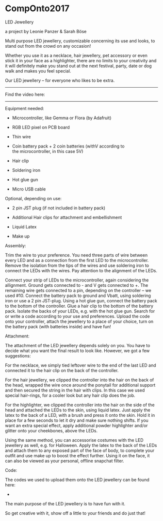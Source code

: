 # CompOnto2017

LED Jewellery 

a project by Leonie Panzer & Sarah Böse



Multi purpose LED jewellery, customizable concerning its use and looks, to stand out from the crowd on any occasion!

Whether you use it as a necklace, hair jewellery, pet accessory or even stick it in your face as a highlighter, there are no limits to your creativity and it will definitely make you stand out at the next festival, party, date or dog walk and makes you feel special.

Our LED jewellery – for everyone who likes to be extra.

______________________________________________________________________________

Find the video here:

______________________________________________________________________________

Equipment needed:

- Microcontroller, like Gemma or Flora (by Adafruit)

- RGB LED pixel on PCB board

- Thin wire

- Coin battery pack + 2 coin batteries (withV according to the microcontroller, in
this case 5V)

- Hair clip

- Soldering iron

- Hot glue gun

- Micro USB cable

Optional, depending on use:

- 2 pin JST plug (if not included in battery pack)

- Additional Hair clips for attachment and embellishment

- Liquid Latex

- Make up



Assembly:

Trim the wire to your preference. You need three parts of wire between every LED and as a connection from the first LED to the microcontroller.
Remove the isolation from the tips of the wires and use soldering iron to
connect the LEDs with the wires. Pay attention to the alignment of the LEDs.

Connect your strip of LEDs to the microcontroller, again considering the
allignment. Ground gets connected to - and V gets connected to +. The
remaining wire gets connected to a pin, depending on the controller – we
used #10.
Connect the battery pack to ground and Vbatt, using soldering iron or use a
2 pin JST-plug.
Using a hot glue gun, connect the battery pack to the bottom of the
controller.
Glue a hair clip to the bottom of the battery pack.
Isolate the backs of your LEDs, e.g. with the hot glue gun.
Search for or write a code according to your use and preferences.
Upload the code onto your controller, attach the jewellery to a place of your
choice, turn on the battery pack (with batteries inside) and have fun!


Attachment:

The attachment of the LED jewellery depends solely on you. You have to decide what you want the final result to look like. However, we got a few suggestions:

For the necklace, we simply tied leftover wire to the end of the last LED and connected it to the hair clip on the back of the controller.

For the hair jewellery, we clipped the controller into the hair on the back of the head, wrapped the wire once around the ponytail for additional support and then secured the string in the hair with clips. In this case we used special hair-rings, for a cooler look but any hair clip does the job.

For the highlighter, we clipped the controller into the hair on the side of the head and attached the LEDs to the skin, using liquid latex. Just apply the latex to the back of a LED, with a brush and press it onto the skin. Hold it in place for a few seconds to let it dry and make sure nothing shifts. If you want an extra special effect, apply additional powder highlighter and/or glitter onto your cheekbones, above the LEDs.

Using the same method, you can accessorise costumes with the LED jewellery as well, e.g. for Halloween. Apply the latex to the back of the LEDs and attach them to any exposed part of the face of body, to complete your outfit and use make up to boost the effect further. Using it on the face, it can also be viewed as your personal, offline snapchat filter.

Code:

The codes we used to upload them onto the LED jewellery can be found here:

-

The main purpose of the LED jewellery is to have fun with it.

So get creative with it, show off a little to your friends and do just that!
